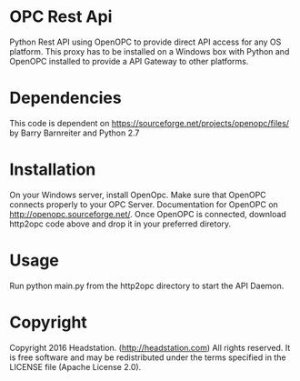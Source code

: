 # OPC Rest Api
Python Rest API using OpenOPC to provide direct API access for any OS platform. This proxy has to be installed on a Windows box with Python and OpenOPC installed to provide a API Gateway to other platforms.

# Dependencies
This code is dependent on https://sourceforge.net/projects/openopc/files/ by Barry Barnreiter and Python 2.7

# Installation
On your Windows server, install OpenOpc. Make sure that OpenOPC connects properly to your OPC Server. Documentation for OpenOPC on http://openopc.sourceforge.net/. Once OpenOPC is connected, download http2opc code above and drop it in your preferred diretory.

# Usage
Run python main.py from the http2opc directory to start the API Daemon.

# Copyright
Copyright 2016 Headstation. (http://headstation.com) All rights reserved. It is free software and may be redistributed under the terms specified in the LICENSE file (Apache License 2.0). 
